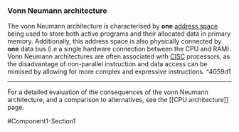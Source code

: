 ### Vonn Neumann architecture
The vonn Neumann architecture is characterised by **one** [address space](<RAM#Address space>) being used to store both active programs and their allocated data in primary memory. Additionally, this address space is also physically connected by **one** data bus (i.e a single hardware connection between the CPU and RAM). Vonn Neumann architectures are often associated with [CISC](<RISC and CISC>) processors, as the disadvantage of non-parallel instruction and data access can be mimised by allowing for more complex and expressive instructions. ^4059d1
***
For a detailed evaluation of the consequences of the vonn Neumann architecture, and a comparison to alternatives, see the [[CPU architecture]] page.

#Component1-Section1